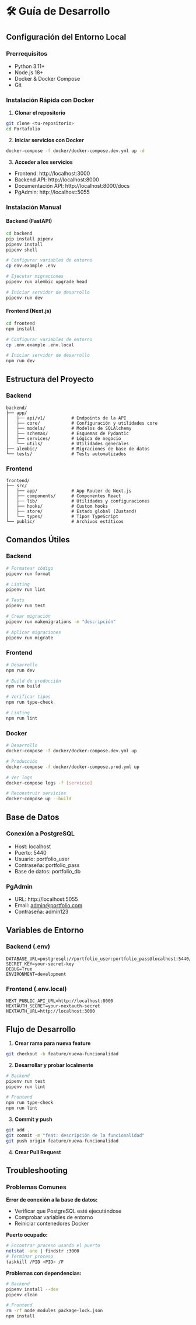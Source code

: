 # 🛠️ Guía de Desarrollo

## Configuración del Entorno Local

### Prerrequisitos
- Python 3.11+
- Node.js 18+
- Docker & Docker Compose
- Git

### Instalación Rápida con Docker

1. **Clonar el repositorio**
```bash
git clone <tu-repositorio>
cd Portafolio
```

2. **Iniciar servicios con Docker**
```bash
docker-compose -f docker/docker-compose.dev.yml up -d
```

3. **Acceder a los servicios**
- Frontend: http://localhost:3000
- Backend API: http://localhost:8000
- Documentación API: http://localhost:8000/docs
- PgAdmin: http://localhost:5055

### Instalación Manual

#### Backend (FastAPI)
```bash
cd backend
pip install pipenv
pipenv install
pipenv shell

# Configurar variables de entorno
cp env.example .env

# Ejecutar migraciones
pipenv run alembic upgrade head

# Iniciar servidor de desarrollo
pipenv run dev
```

#### Frontend (Next.js)
```bash
cd frontend
npm install

# Configurar variables de entorno
cp .env.example .env.local

# Iniciar servidor de desarrollo
npm run dev
```

## Estructura del Proyecto

### Backend
```
backend/
├── app/
│   ├── api/v1/          # Endpoints de la API
│   ├── core/            # Configuración y utilidades core
│   ├── models/          # Modelos de SQLAlchemy
│   ├── schemas/         # Esquemas de Pydantic
│   ├── services/        # Lógica de negocio
│   └── utils/           # Utilidades generales
├── alembic/             # Migraciones de base de datos
└── tests/               # Tests automatizados
```

### Frontend
```
frontend/
├── src/
│   ├── app/             # App Router de Next.js
│   ├── components/      # Componentes React
│   ├── lib/             # Utilidades y configuraciones
│   ├── hooks/           # Custom hooks
│   ├── store/           # Estado global (Zustand)
│   └── types/           # Tipos TypeScript
└── public/              # Archivos estáticos
```

## Comandos Útiles

### Backend
```bash
# Formatear código
pipenv run format

# Linting
pipenv run lint

# Tests
pipenv run test

# Crear migración
pipenv run makemigrations -m "descripción"

# Aplicar migraciones
pipenv run migrate
```

### Frontend
```bash
# Desarrollo
npm run dev

# Build de producción
npm run build

# Verificar tipos
npm run type-check

# Linting
npm run lint
```

### Docker
```bash
# Desarrollo
docker-compose -f docker/docker-compose.dev.yml up

# Producción
docker-compose -f docker/docker-compose.prod.yml up

# Ver logs
docker-compose logs -f [servicio]

# Reconstruir servicios
docker-compose up --build
```

## Base de Datos

### Conexión a PostgreSQL
- Host: localhost
- Puerto: 5440
- Usuario: portfolio_user
- Contraseña: portfolio_pass
- Base de datos: portfolio_db

### PgAdmin
- URL: http://localhost:5055
- Email: admin@portfolio.com
- Contraseña: admin123

## Variables de Entorno

### Backend (.env)
```env
DATABASE_URL=postgresql://portfolio_user:portfolio_pass@localhost:5440/portfolio_db
SECRET_KEY=your-secret-key
DEBUG=True
ENVIRONMENT=development
```

### Frontend (.env.local)
```env
NEXT_PUBLIC_API_URL=http://localhost:8000
NEXTAUTH_SECRET=your-nextauth-secret
NEXTAUTH_URL=http://localhost:3000
```

## Flujo de Desarrollo

1. **Crear rama para nueva feature**
```bash
git checkout -b feature/nueva-funcionalidad
```

2. **Desarrollar y probar localmente**
```bash
# Backend
pipenv run test
pipenv run lint

# Frontend
npm run type-check
npm run lint
```

3. **Commit y push**
```bash
git add .
git commit -m "feat: descripción de la funcionalidad"
git push origin feature/nueva-funcionalidad
```

4. **Crear Pull Request**

## Troubleshooting

### Problemas Comunes

**Error de conexión a la base de datos:**
- Verificar que PostgreSQL esté ejecutándose
- Comprobar variables de entorno
- Reiniciar contenedores Docker

**Puerto ocupado:**
```bash
# Encontrar proceso usando el puerto
netstat -ano | findstr :3000
# Terminar proceso
taskkill /PID <PID> /F
```

**Problemas con dependencias:**
```bash
# Backend
pipenv install --dev
pipenv clean

# Frontend
rm -rf node_modules package-lock.json
npm install
```
